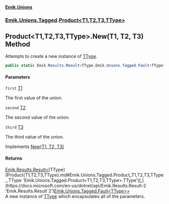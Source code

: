 #### [Emik.Unions](index.md 'index')
### [Emik.Unions.Tagged](Emik.Unions.Tagged.md 'Emik.Unions.Tagged').[Product&lt;T1,T2,T3,TType&gt;](Product{T1,T2,T3,TType}.md 'Emik.Unions.Tagged.Product<T1,T2,T3,TType>')

## Product<T1,T2,T3,TType>.New(T1, T2, T3) Method

Attempts to create a new instance of [TType](Product{T1,T2,T3,TType}.md#Emik.Unions.Tagged.Product_T1,T2,T3,TType_.TType 'Emik.Unions.Tagged.Product<T1,T2,T3,TType>.TType').

```csharp
public static Emik.Results.Result<TType,Emik.Unions.Tagged.Fault<TType>> New(T1 first, T2 second, T3 third);
```
#### Parameters

<a name='Emik.Unions.Tagged.Product_T1,T2,T3,TType_.New(T1,T2,T3).first'></a>

`first` [T1](Product{T1,T2,T3,TType}.md#Emik.Unions.Tagged.Product_T1,T2,T3,TType_.T1 'Emik.Unions.Tagged.Product<T1,T2,T3,TType>.T1')

The first value of the union.

<a name='Emik.Unions.Tagged.Product_T1,T2,T3,TType_.New(T1,T2,T3).second'></a>

`second` [T2](Product{T1,T2,T3,TType}.md#Emik.Unions.Tagged.Product_T1,T2,T3,TType_.T2 'Emik.Unions.Tagged.Product<T1,T2,T3,TType>.T2')

The second value of the union.

<a name='Emik.Unions.Tagged.Product_T1,T2,T3,TType_.New(T1,T2,T3).third'></a>

`third` [T3](Product{T1,T2,T3,TType}.md#Emik.Unions.Tagged.Product_T1,T2,T3,TType_.T3 'Emik.Unions.Tagged.Product<T1,T2,T3,TType>.T3')

The third value of the union.

Implements [New(T1, T2, T3)](IFactory{T1,T2,T3,TType}.New(T1,T2,T3).md 'Emik.Unions.Tagged.IFactory<T1,T2,T3,TType>.New(T1, T2, T3)')

#### Returns
[Emik.Results.Result&lt;](https://docs.microsoft.com/en-us/dotnet/api/Emik.Results.Result-2 'Emik.Results.Result`2')[TType](Product{T1,T2,T3,TType}.md#Emik.Unions.Tagged.Product_T1,T2,T3,TType_.TType 'Emik.Unions.Tagged.Product<T1,T2,T3,TType>.TType')[,](https://docs.microsoft.com/en-us/dotnet/api/Emik.Results.Result-2 'Emik.Results.Result`2')[Emik.Unions.Tagged.Fault&lt;](Fault{T}.md 'Emik.Unions.Tagged.Fault<T>')[TType](Product{T1,T2,T3,TType}.md#Emik.Unions.Tagged.Product_T1,T2,T3,TType_.TType 'Emik.Unions.Tagged.Product<T1,T2,T3,TType>.TType')[&gt;](Fault{T}.md 'Emik.Unions.Tagged.Fault<T>')[&gt;](https://docs.microsoft.com/en-us/dotnet/api/Emik.Results.Result-2 'Emik.Results.Result`2')  
A new instance of [TType](Product{T1,T2,T3,TType}.md#Emik.Unions.Tagged.Product_T1,T2,T3,TType_.TType 'Emik.Unions.Tagged.Product<T1,T2,T3,TType>.TType') which encapsulates all of the parameters.